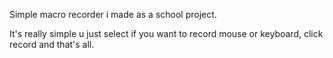 Simple macro recorder i made as a school project.


It's really simple u just select if you want to record mouse or keyboard, click record and that's all.

